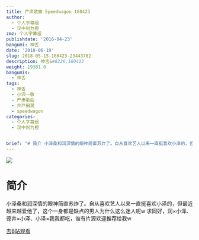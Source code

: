 ```yaml
---
title: 严肃歌曲 Speedwagon 160423
author:
  - 个人字幕组
  - 汉中则为橙
zmz: 个人字幕组
publishdate: '2016-04-23'
bangumi: 神舌
date: '2018-06-19'
slug: 2018-05-15-160423-23443782
description: 神舌&#8226;160423
weight: 19381.0
bangumis:
  - 神舌
tags:
  - 神舌
  - 小沢一敬
  - 严肃歌曲
  - 井戸田潤
  - speedwagon
categories:
  - 个人字幕组
  - 汉中则为橙


brief: "# 简介 小泽桑和润深情的眼神简直苏炸了。自从喜欢艺人以来一直挺喜欢小泽的，但最近越来越爱他了，这个一身都是缺点的男人为什么这么迷人呢w 求同好，润×小泽、德井×小泽、小泽×我我都吃，谁有片源欢迎推荐给我w"
---
```

![](https://i.imgur.com/arQvfwS.jpg)
# 简介  
小泽桑和润深情的眼神简直苏炸了。自从喜欢艺人以来一直挺喜欢小泽的，但最近越来越爱他了，这个一身都是缺点的男人为什么这么迷人呢w
求同好，润×小泽、德井×小泽、小泽×我我都吃，谁有片源欢迎推荐给我w  

[去B站观看](https://www.bilibili.com/video/av23443782/)
 
